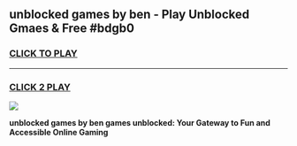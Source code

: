 
## unblocked games by ben - Play Unblocked Gmaes & Free #bdgb0
<h3>
<a href="https://news.freeplayer.one?title=unblocked_games_by_ben&ref=26F">CLICK TO PLAY</a></h3>
<hr>

<h3>
<a href="https://news.freeplayer.one?title=unblocked_games_by_ben&ref=26F">CLICK 2 PLAY</a>
  
</h3>

<a href="https://news.freeplayer.one?title=unblocked_games_by_ben&ref=26F/"><img src="https://clearcache.store/games.png"></a>


**unblocked games by ben games unblocked: Your Gateway to Fun and Accessible Online Gaming**
